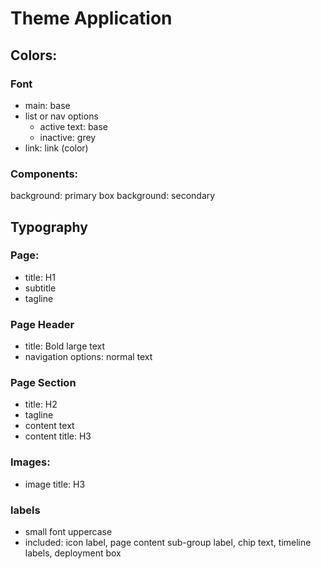 # Theme Application

## Colors:

### Font

- main: base
- list or nav options
  - active text: base
  - inactive: grey
- link: link (color)

### Components:

background: primary
box background: secondary

## Typography

### Page:

- title: H1
- subtitle
- tagline

### Page Header

- title: Bold large text
- navigation options: normal text

### Page Section

- title: H2
- tagline
- content text
- content title: H3

### Images:

- image title: H3

### labels

- small font uppercase
- included: icon label, page content sub-group label, chip text, timeline labels, deployment box
